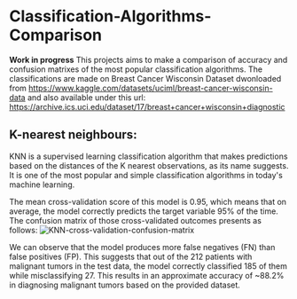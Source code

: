 # Classification-Algorithms-Comparison
**Work in progress**
This projects aims to make a comparison of accuracy and confusion matrixes of the most popular classification algorithms. The classifications are made on Breast Cancer Wisconsin Dataset dwonloaded from https://www.kaggle.com/datasets/uciml/breast-cancer-wisconsin-data
and also available under this url: https://archive.ics.uci.edu/dataset/17/breast+cancer+wisconsin+diagnostic

## K-nearest neighbours:
KNN is a supervised learning classification algorithm that makes predictions based on the distances of the K nearest observations, as its name suggests. It is one of the most popular and simple classification algorithms in today's machine learning. 

The mean cross-validation score of this model is 0.95, which means that on average, the model correctly predicts the target variable 95% of the time.
The confusion matrix of those cross-validated outcomes presents as follows:
![KNN-cross-validation-confusion-matrix](https://github.com/SzymonScib/Classification-Algorithms-Comparison/assets/147078927/82f70b6f-eee9-43c2-8d84-a5333a61fd8c)

 
We can observe that the model produces more false negatives (FN) than false positives (FP). This suggests that out of the 212 patients with malignant tumors in the test data, the model correctly classified 185 of them while misclassifying 27. This results in an approximate accuracy of ~88.2% in diagnosing malignant tumors based on the provided dataset.
